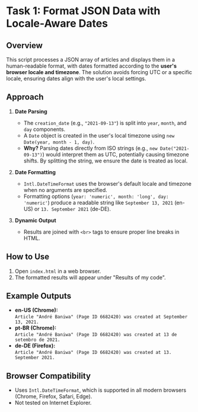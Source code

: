 # Task 1: Format JSON Data with Locale-Aware Dates

## Overview

This script processes a JSON array of articles and displays them in a human-readable format, with dates formatted according to the **user's browser locale and timezone**. The solution avoids forcing UTC or a specific locale, ensuring dates align with the user's local settings.

## Approach

1. **Date Parsing**

   - The `creation_date` (e.g., `"2021-09-13"`) is split into `year`, `month`, and `day` components.
   - A `Date` object is created in the user's local timezone using `new Date(year, month - 1, day)`.
   - **Why?** Parsing dates directly from ISO strings (e.g., `new Date("2021-09-13")`) would interpret them as UTC, potentially causing timezone shifts. By splitting the string, we ensure the date is treated as local.

2. **Date Formatting**

   - `Intl.DateTimeFormat` uses the browser's default locale and timezone when no arguments are specified.
   - Formatting options (`year: 'numeric', month: 'long', day: 'numeric'`) produce a readable string like `September 13, 2021` (en-US) or `13. September 2021` (de-DE).

3. **Dynamic Output**
   - Results are joined with `<br>` tags to ensure proper line breaks in HTML.

## How to Use

1. Open `index.html` in a web browser.
2. The formatted results will appear under "Results of my code".

## Example Outputs

- **en-US (Chrome):**  
  `Article "André Baniwa" (Page ID 6682420) was created at September 13, 2021.`
- **pt-BR (Chrome):**  
  `Article "André Baniwa" (Page ID 6682420) was created at 13 de setembro de 2021.`
- **de-DE (Firefox):**  
  `Article "André Baniwa" (Page ID 6682420) was created at 13. September 2021.`

## Browser Compatibility

- Uses `Intl.DateTimeFormat`, which is supported in all modern browsers (Chrome, Firefox, Safari, Edge).
- Not tested on Internet Explorer.
